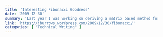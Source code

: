 ```yaml
---
title: 'Interesting Fibonacci Goodness'
date: '2009-12-30'
summary: 'Last year I was working on deriving a matrix based method for translating and rotating various polygons around pentagons. In the process of this I got sidetracked and started to look into the golden mean. People swoon over how it defines the most beautiful rectangles! It crops up inside pentagons and various 3-D polyhedra. It’s glorious. It’s just like how a circle has the ratio pi, and it has a name too: phi. I’ll be writing it down in Greek from here on out (it’s originally from there anyway). So learn this shape: \varphi Sometimes people write it out like this: \phi  Either way it’s just a variable name. Sometimes it refers to something other than the golden mean, but here it’s the golden mean. As I found powers of \varphi , I kept noticing certain values popping up in sequence. It turns out that one can find powers of \varphi  through the following formula:'
link: 'https://jburrows.wordpress.com/2009/12/30/fibonacci/'
categories: [ "Technical Writing" ]
---
```

